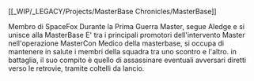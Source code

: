 [[_WIP/_LEGACY/Projects/MasterBase Chronicles/MasterBase]]

Membro di SpaceFox
Durante la Prima Guerra Master, segue Aledge e si unisce alla MasterBase
E' tra i principali promotori dell'intervento Master nell'operazione MasterCon
Medico della masterbase, si occupa di mantenere in salute i membri della squadra tra uno scontro e l'altro. in battaglia, il suo compito è quello di assassinare eventuali avversari diretti verso le retrovie, tramite coltelli da lancio.